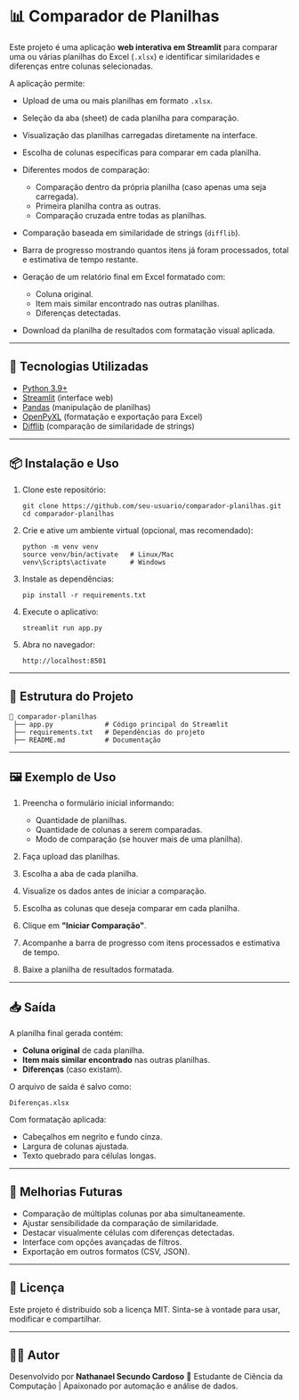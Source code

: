 # 📊 Comparador de Planilhas

Este projeto é uma aplicação **web interativa em Streamlit** para comparar uma ou várias planilhas do Excel (`.xlsx`) e identificar similaridades e diferenças entre colunas selecionadas.

A aplicação permite:

* Upload de uma ou mais planilhas em formato `.xlsx`.
* Seleção da aba (sheet) de cada planilha para comparação.
* Visualização das planilhas carregadas diretamente na interface.
* Escolha de colunas específicas para comparar em cada planilha.
* Diferentes modos de comparação:

  * Comparação dentro da própria planilha (caso apenas uma seja carregada).
  * Primeira planilha contra as outras.
  * Comparação cruzada entre todas as planilhas.
* Comparação baseada em similaridade de strings (`difflib`).
* Barra de progresso mostrando quantos itens já foram processados, total e estimativa de tempo restante.
* Geração de um relatório final em Excel formatado com:

  * Coluna original.
  * Item mais similar encontrado nas outras planilhas.
  * Diferenças detectadas.
* Download da planilha de resultados com formatação visual aplicada.

---

## 🚀 Tecnologias Utilizadas

* [Python 3.9+](https://www.python.org/)
* [Streamlit](https://streamlit.io/) (interface web)
* [Pandas](https://pandas.pydata.org/) (manipulação de planilhas)
* [OpenPyXL](https://openpyxl.readthedocs.io/) (formatação e exportação para Excel)
* [Difflib](https://docs.python.org/3/library/difflib.html) (comparação de similaridade de strings)

---

## 📦 Instalação e Uso

1. Clone este repositório:

   ```
   git clone https://github.com/seu-usuario/comparador-planilhas.git
   cd comparador-planilhas
   ```

2. Crie e ative um ambiente virtual (opcional, mas recomendado):

   ```
   python -m venv venv
   source venv/bin/activate   # Linux/Mac
   venv\Scripts\activate      # Windows
   ```

3. Instale as dependências:

   ```
   pip install -r requirements.txt
   ```

4. Execute o aplicativo:

   ```
   streamlit run app.py
   ```

5. Abra no navegador:

   ```
   http://localhost:8501
   ```

---

## 📁 Estrutura do Projeto

```
📂 comparador-planilhas
 ├── app.py             # Código principal do Streamlit
 ├── requirements.txt   # Dependências do projeto
 ├── README.md          # Documentação
```

---

## 🖼️ Exemplo de Uso

1. Preencha o formulário inicial informando:

   * Quantidade de planilhas.
   * Quantidade de colunas a serem comparadas.
   * Modo de comparação (se houver mais de uma planilha).
2. Faça upload das planilhas.
3. Escolha a aba de cada planilha.
4. Visualize os dados antes de iniciar a comparação.
5. Escolha as colunas que deseja comparar em cada planilha.
6. Clique em **"Iniciar Comparação"**.
7. Acompanhe a barra de progresso com itens processados e estimativa de tempo.
8. Baixe a planilha de resultados formatada.

---

## 📥 Saída

A planilha final gerada contém:

* **Coluna original** de cada planilha.
* **Item mais similar encontrado** nas outras planilhas.
* **Diferenças** (caso existam).

O arquivo de saída é salvo como:

```
Diferenças.xlsx
```

Com formatação aplicada:

* Cabeçalhos em negrito e fundo cinza.
* Largura de colunas ajustada.
* Texto quebrado para células longas.

---

## 📌 Melhorias Futuras

* Comparação de múltiplas colunas por aba simultaneamente.
* Ajustar sensibilidade da comparação de similaridade.
* Destacar visualmente células com diferenças detectadas.
* Interface com opções avançadas de filtros.
* Exportação em outros formatos (CSV, JSON).

---

## 📝 Licença

Este projeto é distribuído sob a licença MIT.
Sinta-se à vontade para usar, modificar e compartilhar.

---

## 👨‍💻 Autor

Desenvolvido por **Nathanael Secundo Cardoso** 🎯
Estudante de Ciência da Computação | Apaixonado por automação e análise de dados.